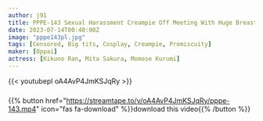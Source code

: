 ```yaml
---
author: j91
title: PPPE-143 Sexual Harassment Creampie Off Meeting With Huge Breasts Cosplayers At The End Of The Event
date: 2023-07-14T00:40:00Z
image: "pppe143pl.jpg"
tags: [Censored, Big tits, Cosplay, Creampie, Promiscuity]
maker: [Oppai]
actress: [Kikuno Ran, Mita Sakura, Momose Kurumi]
---
```



{{< youtubepl oA4AvP4JmKSJqRy >}}
###

{{% button href="https://streamtape.to/v/oA4AvP4JmKSJqRy/pppe-143.mp4" icon="fas fa-download" %}}download this video{{% /button %}}

